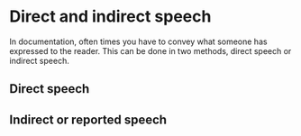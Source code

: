 # Direct and indirect speech

In documentation, often times you have to convey what someone has expressed to the reader. This can be done in two methods, direct speech or indirect speech.

## Direct speech

## Indirect or reported speech
